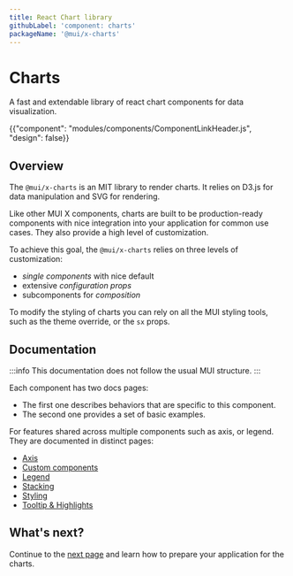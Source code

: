 ```yaml
---
title: React Chart library
githubLabel: 'component: charts'
packageName: '@mui/x-charts'
---
```


# Charts

<p class="description">A fast and extendable library of react chart components for data visualization.</p>

{{"component": "modules/components/ComponentLinkHeader.js", "design": false}}

## Overview

The `@mui/x-charts` is an MIT library to render charts.
It relies on D3.js for data manipulation and SVG for rendering.

Like other MUI X components, charts are built to be production-ready components with nice integration into your application for common use cases.
They also provide a high level of customization.

To achieve this goal, the `@mui/x-charts` relies on three levels of customization:

- _single components_ with nice default
- extensive _configuration props_
- subcomponents for _composition_

To modify the styling of charts you can rely on all the MUI styling tools, such as the theme override, or the `sx` props.

## Documentation

:::info
This documentation does not follow the usual MUI structure.
:::

Each component has two docs pages:

- The first one describes behaviors that are specific to this component.
- The second one provides a set of basic examples.

For features shared across multiple components such as axis, or legend. They are documented in distinct pages:

- [Axis](/x/react-charts/axis/)
- [Custom components](/x/react-charts/components/)
- [Legend](/x/react-charts/legend/)
- [Stacking](/x/react-charts/stacking/)
- [Styling](/x/react-charts/styling/)
- [Tooltip & Highlights](/x/react-charts/tooltip/)

## What's next?

Continue to the [next page](/x/react-charts/getting-started/) and learn how to prepare your application for the charts.

